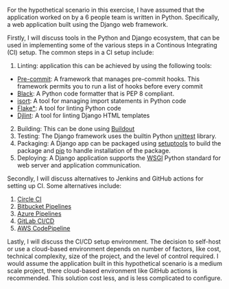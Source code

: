 For the hypothetical scenario in this exercise, I have assumed that the application worked on by a 6 people team is written in Python. Specifically, a web application built using the Django web framework.

Firstly, I will discuss tools in the Python and Django ecosystem, that can be used in implementing some of the various steps in a Continous Integrating (CI) setup. The common steps in a CI setup include:
1. Linting: application this can be achieved by using the following tools:
- [Pre-commit](https://pre-commit.com/): A framework that manages pre-commit hooks. This framework permits you to run a list of hooks before every commit
- [Black](https://black.readthedocs.io/en/stable/): A Python code formatter that is PEP 8 compliant.
- [isort](https://pycqa.github.io/isort/): A tool for managing import statements in Python code
- [Flake*](https://flake8.pycqa.org/en/latest/): A tool for linting Python code
- [Djlint](https://www.djlint.com/): A tool for linting Django HTML templates
2. Building: This can be done using [Buildout](http://www.buildout.org/en/latest/)
3. Testing: The Django framework uses the builtin Python [unittest](https://docs.python.org/3/library/unittest.html#module-unittest) library.
4. Packaging: A Django app can be packaged using [setuptools](https://pypi.org/project/setuptools/) to build the package and [pip](https://pypi.org/project/pip/) to handle installation of the package.
5. Deploying: A Django application supports the [WSGI](https://wsgi.readthedocs.io/en/latest/) Python standard for web server and application communication.

Secondly, I will discuss alternatives to Jenkins and GitHub actions for setting up CI. Some alternatives include:
1. [Circle CI](https://circleci.com/)
2. [Bitbucket Pipelines](https://bitbucket.org/product/features/pipelines)
3. [Azure Pipelines](https://azure.microsoft.com/en-gb/products/devops/pipelines)
4. [GitLab CI/CD](https://docs.gitlab.com/ee/ci)
5. [AWS CodePipeline](https://aws.amazon.com/codepipeline)

Lastly, I will discuss the CI/CD setup environment. The decision to self-host or use a cloud-based environment depends on number of factors, like cost, technical complexity, size of the project, and the level of control required. I would assume the application built in this hypothetical scenario is a medium scale project, there cloud-based environment like GitHub actions is recommended. This solution cost less, and is less complicated to configure.